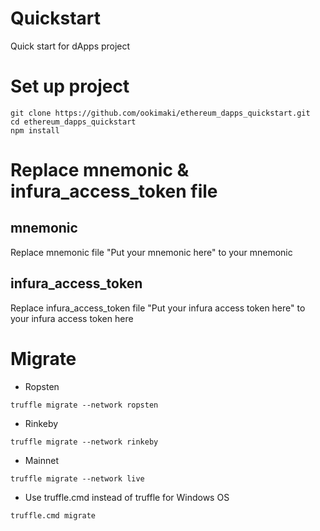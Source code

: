 # Quickstart
Quick start for dApps project

# Set up project
```
git clone https://github.com/ookimaki/ethereum_dapps_quickstart.git
cd ethereum_dapps_quickstart
npm install
```

# Replace mnemonic & infura_access_token file

   ## mnemonic
Replace mnemonic file "Put your mnemonic here" to your mnemonic

   ## infura_access_token
Replace infura_access_token file "Put your infura access token here" to your infura access token here

# Migrate
   - Ropsten
```
truffle migrate --network ropsten
```

   - Rinkeby
```
truffle migrate --network rinkeby
```

   - Mainnet
```
truffle migrate --network live
```

   - Use truffle.cmd instead of truffle for Windows OS
```
truffle.cmd migrate
```
